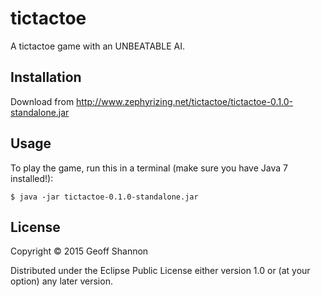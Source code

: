 # tictactoe

A tictactoe game with an UNBEATABLE AI.

## Installation

Download from http://www.zephyrizing.net/tictactoe/tictactoe-0.1.0-standalone.jar

## Usage

To play the game, run this in a terminal (make sure you have Java 7 installed!):

    $ java -jar tictactoe-0.1.0-standalone.jar

## License

Copyright © 2015 Geoff Shannon

Distributed under the Eclipse Public License either version 1.0 or (at
your option) any later version.
